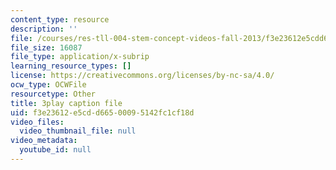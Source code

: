 ```yaml
---
content_type: resource
description: ''
file: /courses/res-tll-004-stem-concept-videos-fall-2013/f3e23612e5cdd66500095142fc1cf18d_0BDi0d1j7u0.srt
file_size: 16087
file_type: application/x-subrip
learning_resource_types: []
license: https://creativecommons.org/licenses/by-nc-sa/4.0/
ocw_type: OCWFile
resourcetype: Other
title: 3play caption file
uid: f3e23612-e5cd-d665-0009-5142fc1cf18d
video_files:
  video_thumbnail_file: null
video_metadata:
  youtube_id: null
---
```

